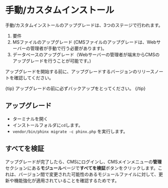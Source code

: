 <!--toc=cms_upgrade-->

# 手動/カスタムインストール

手動/カスタムインストールのアップグレードは、3つのステージで行われます。

1. 要件
1. MSファイルのアップグレード (CMSファイルのアップグレードは、Webサーバーの管理者が手動で行う必要があります)。
1. データベースのアップグレード（Webサーバーの管理者が端末からCMSのアップグレードを行うことが可能です。)

アップグレードを開始する前に、アップグレードするバージョンのリリースノートを確認してください。

{tip}
アップグレードの前に必ずバックアップをとってください。
{/tip}

## アップグレード
- ターミナルを開く
- インストールフォルダに`cd`します。
- `vendor/bin/phinx migrate -c phinx.php` を実行します。

## すべてを検証

アップグレードが完了したら、CMSにログインし、CMSメインメニューの**管理**セクションにある**モジュール**ページで**すべてを検証**ボタンをクリックします。これは、バージョン間で変更された可能性のあるモジュールファイルに対して、更新や機能強化が適用されていることを確認するためです。
